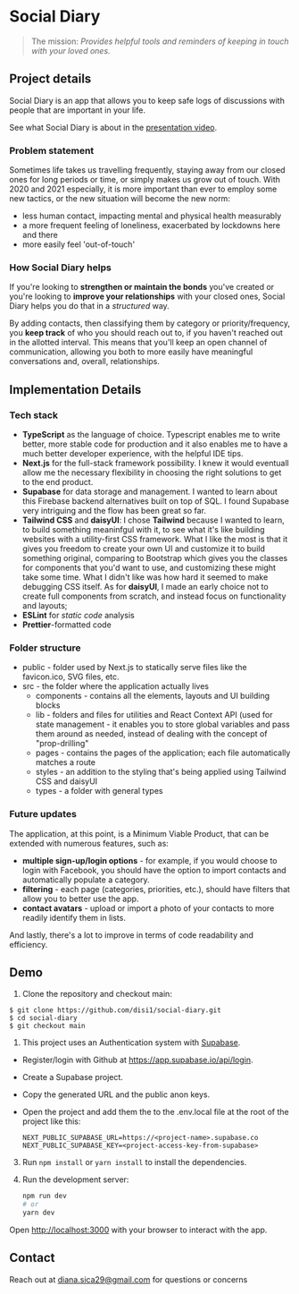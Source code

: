 # Social Diary

> The mission: *Provides helpful tools and reminders of keeping in touch with your loved ones.*

## Project details

Social Diary is an app that allows you to keep safe logs of discussions with people that are important in your life.

See what Social Diary is about in the [presentation video](https://www.youtube.com/watch?v=U3mrwpsgh-Q).

### Problem statement

Sometimes life takes us travelling frequently, staying away from our closed ones for long periods or time, or simply makes us grow out of touch.
With 2020 and 2021 especially, it is more important than ever to employ some new tactics, or the new situation will become the new norm:
- less human contact, impacting mental and physical health measurably
- a more frequent feeling of loneliness, exacerbated by lockdowns here and there
- more easily feel 'out-of-touch'

### How Social Diary helps

If you're looking to **strengthen or maintain the bonds** you've created or you're looking to **improve your relationships** with your closed ones, Social Diary helps you do that in a _structured_ way.

By adding contacts, then classifying them by category or priority/frequency, you **keep track** of who you should reach out to, if you haven't reached out in the allotted interval. This means that you'll keep an open channel of communication, allowing you both to more easily have meaningful conversations and, overall, relationships.

## Implementation Details

### Tech stack
  - **TypeScript** as the language of choice. Typescript enables me to write better, more stable code for production and it also enables me to have a much better developer experience, with the helpful IDE tips.
  - **Next.js** for the full-stack framework possibility. I knew it would eventuall allow me the necessary flexibility in choosing the right solutions to get to the end product.
  - **Supabase** for data storage and management. I wanted to learn about this Firebase backend alternatives built on top of SQL. I found Supabase very intriguing and the flow has been great so far.
  - **Tailwind CSS** and **daisyUI**:  I chose **Tailwind** because I wanted to learn, to build something meaninfgul with it, to see what it's like building websites with a utility-first CSS framework. What I like the most is that it gives you freedom to create your own UI and customize it to build something original, comparing to Bootstrap which gives you the classes for components that you'd want to use, and customizing these might take some time. What I didn't like was how hard it seemed to make debugging CSS itself. As for **daisyUI**, I made an early choice not to create full components from scratch, and instead focus on functionality and layouts;
  - **ESLint** for _static code_ analysis
  - **Prettier**-formatted code

### Folder structure
  - public - folder used by Next.js to statically serve files like the favicon.ico, SVG files, etc.
  - src - the folder where the application actually lives
    - components - contains all the elements, layouts and UI building blocks
    - lib - folders and files for utilities and React Context API (used for state management - it enables you to store global variables and pass them around as needed, instead of dealing with the concept of "prop-drilling" 
    - pages - contains the pages of the application; each file automatically matches a route
    - styles - an addition to the styling that's being applied using Tailwind CSS and daisyUI
    - types - a folder with general types

### Future updates

The application, at this point, is a Minimum Viable Product, that can be extended with numerous features, such as:
  -  **multiple sign-up/login options** - for example, if you would choose to login with Facebook, you should have the option to import contacts and automatically populate a category. 
  -  **filtering** - each page (categories, priorities, etc.), should have filters that allow you to better use the app.
  -  **contact avatars** - upload or import a photo of your contacts to more readily identify them in lists.

And lastly, there's a lot to improve in terms of code readability and efficiency.

## Demo

1. Clone the repository and checkout main:

```
$ git clone https://github.com/disi1/social-diary.git
$ cd social-diary
$ git checkout main
```

1. This project uses an Authentication system with [Supabase](https://supabase.com/).
  - Register/login with Github at https://app.supabase.io/api/login.
  - Create a Supabase project.
  - Copy the generated URL and the public anon keys.
  - Open the project and add them the to the .env.local file at the root of the project like this:

    ```
    NEXT_PUBLIC_SUPABASE_URL=https://<project-name>.supabase.co
    NEXT_PUBLIC_SUPABASE_KEY=<project-access-key-from-supabase>
    ```

3. Run `npm install` or `yarn install` to install the dependencies.
4. Run the development server:

    ```bash
    npm run dev
    # or
    yarn dev
    ```


Open [http://localhost:3000](http://localhost:3000) with your browser to interact with the app.

## Contact
Reach out at [diana.sica29@gmail.com](mailto:diana.sica29@gmail.com) for questions or concerns
